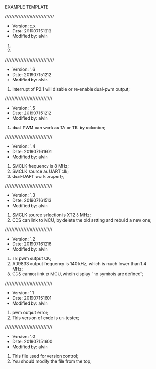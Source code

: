 EXAMPLE TEMPLATE 

////////////////////////////////

* Version: x.x
* Date: 201907151212
* Modified by: alvin
1. 
1. 

////////////////////////////////
* Version: 1.6 
* Date: 201907151212 
* Modified by: alvin
1. Interrupt of P2.1 will disable or re-enable dual-pwm output;

///////////////////////////////

* Version: 1.5 
* Date: 201907151212 
* Modified by: alvin
1. dual-PWM can work as TA or TB, by selection; 

///////////////////////////////

* Version: 1.4 
* Date: 201907161601 
* Modified by: alvin
1. SMCLK frequency is 8 MHz;
1. SMCLK source as UART clk;
1. dual-UART work properly;

///////////////////////////////

* Version: 1.3 
* Date: 201907161513 
* Modified by: alvin
1. SMCLK source selection is XT2 8 MHz;
1. CCS can link to MCU, by delete the old setting and rebuild a new one; 

///////////////////////////////

* Version: 1.2 
* Date: 201907161216 
* Modified by: alvin
1. TB pwm output OK;
1. AD9833 output frequency is 140 kHz, which is much lower than 1.4 MHz;
1. CCS cannot link to MCU, whcih display "no symbols are defined"; 

///////////////////////////////

* Version: 1.1 
* Date: 201907151601 
* Modified by: alvin
1. pwm output error;
2. This version of code is un-tested; 

///////////////////////////////

* Version: 1.0 
* Date: 201907151600 
* Modified by: alvin
1. This file used for version control;
1. You should modify the file from the top;